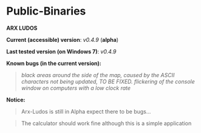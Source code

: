 # Public-Binaries

**ARX LUDOS**

**Current (accessible) version**: _v0.4.9_ (**alpha**)

**Last tested version (on Windows 7)**: _v0.4.9_

**Known bugs (in the current version):**
>_black areas around the side of the map, caused by the ASCII characters not being updated, TO BE FIXED._
>_flickering of the console window on computers with a low clock rate_

**Notice:**
>Arx-Ludos is still in Alpha expect there to be bugs...

>The calculator should work fine although this is a simple application

